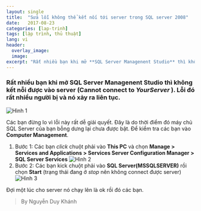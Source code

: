 ```yaml
---
layout: single
title:  "Sửa lỗi không thể kết nối tới server trong SQL server 2008"
date:   2017-08-23
categories: [lap-trinh]
tags: [lập trình, thủ thuật]
lang: vi
header:
  overlay_image:
  image: 
excerpt: "Rất nhiều bạn khi mở **SQL Server Managenent Studio** thì không kết nỗi được vào server (Cannot connect to _YourServer_ ). Lỗi đó rất nhiều người bị và nó xảy ra liên tục"
---
```

### Rất nhiều bạn khi mở **SQL Server Managenent Studio** thì không kết nỗi được vào server (Cannot connect to _YourServer_ ). Lỗi đó rất nhiều người bị và nó xảy ra liên tục.
![Hình 1](https://i.imgur.com/hZE8uMf.png)

Các bạn đừng lo vì lỗi này rất dễ giải quyết. Đây là do thời điểm đó máy chủ SQL Server của bạn bỗng dưng lại chưa được bật. Để kiểm tra các bạn vào **Computer Management**.

1. Bước 1: Các bạn _click_ chuột phải vào **This PC** và chọn **Manage > Services and Applications > Services Server Configuration Manager > SQL Server Services**
![Hình 2](https://i.imgur.com/pW1A1vV.png)
2. Bước 2: Các bạn kick chuột phải vào **SQL Server(MSSQLSERVER)** rồi chọn **Start** (trạng thái đang ở _stop_ nên không connect được server)
![Hình 3](https://i.imgur.com/SunSG5Z.png)

Đợi một lúc cho server nó chạy lên là ok rồi đó các bạn.

>By Nguyễn Duy Khánh